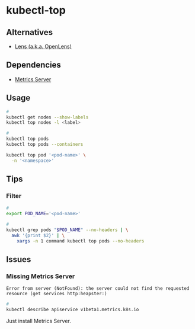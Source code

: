 # kubectl-top

## Alternatives

- [Lens (a.k.a. OpenLens)](/lens.md)

## Dependencies

- [Metrics Server](/metrics-server.md)

## Usage

```sh
#
kubectl get nodes --show-labels
kubectl top nodes -l <label>

#
kubectl top pods
kubectl top pods --containers

kubectl top pod '<pod-name>' \
  -n '<namespace>'
```

## Tips

### Filter

```sh
#
export POD_NAME='<pod-name>'

#
kubectl grep pods "$POD_NAME" --no-headers | \
  awk '{print $2}' | \
    xargs -n 1 command kubectl top pods --no-headers
```

## Issues

### Missing Metrics Server

```log
Error from server (NotFound): the server could not find the requested resource (get services http:heapster:)
```

```sh
#
kubectl describe apiservice v1beta1.metrics.k8s.io
```

Just install Metrics Server.
